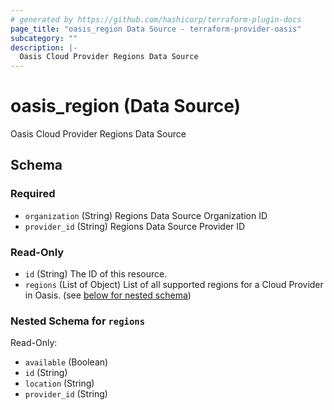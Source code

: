 ```yaml
---
# generated by https://github.com/hashicorp/terraform-plugin-docs
page_title: "oasis_region Data Source - terraform-provider-oasis"
subcategory: ""
description: |-
  Oasis Cloud Provider Regions Data Source
---
```


# oasis_region (Data Source)

Oasis Cloud Provider Regions Data Source



<!-- schema generated by tfplugindocs -->
## Schema

### Required

- `organization` (String) Regions Data Source Organization ID
- `provider_id` (String) Regions Data Source Provider ID

### Read-Only

- `id` (String) The ID of this resource.
- `regions` (List of Object) List of all supported regions for a Cloud Provider in Oasis. (see [below for nested schema](#nestedatt--regions))

<a id="nestedatt--regions"></a>
### Nested Schema for `regions`

Read-Only:

- `available` (Boolean)
- `id` (String)
- `location` (String)
- `provider_id` (String)


